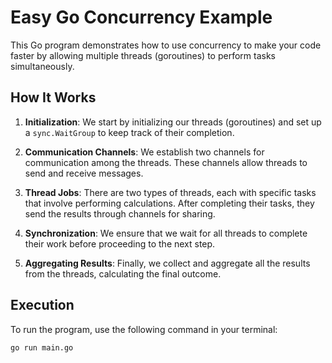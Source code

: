 # Easy Go Concurrency Example

This Go program demonstrates how to use concurrency to make your code faster by allowing multiple threads (goroutines) to perform tasks simultaneously.

## How It Works

1. **Initialization**: We start by initializing our threads (goroutines) and set up a `sync.WaitGroup` to keep track of their completion.

2. **Communication Channels**: We establish two channels for communication among the threads. These channels allow threads to send and receive messages.

3. **Thread Jobs**: There are two types of threads, each with specific tasks that involve performing calculations. After completing their tasks, they send the results through channels for sharing.

4. **Synchronization**: We ensure that we wait for all threads to complete their work before proceeding to the next step.

5. **Aggregating Results**: Finally, we collect and aggregate all the results from the threads, calculating the final outcome.

## Execution

To run the program, use the following command in your terminal:

```shell
go run main.go